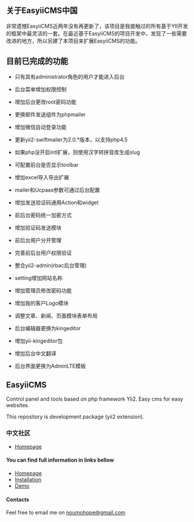 ## 关于EasyiiCMS中国
非常遗憾EasyiiCMS近两年没有再更新了，该项目是我接触过的所有基于YII开发的框架中最灵活的一套。在最近基于EasyiiCMS的项目开发中，发现了一些需要改进的地方，所以另建了本项目来扩展EasyiiCMS的功能。

## 目前已完成的功能
* 只有具有administrator角色的用户才能进入后台

* 后台菜单增加权限控制

* 增加后台更改root密码功能

* 更换邮件发送组件为phpmailer

* 增加微信自动登录功能

* 更新yii2-swiftmailer为2.0.*版本，以支持php4.5

* 如果php没开启intl扩展，则使用汉字转拼音库生成slug

* 可配置前台是否显示toolbar

* 增加excel导入导出扩展

* mailer和Ucpaas参数可通过后台配置

* 增加发送验证码通用Action和widget

* 前后台密码统一加密方式

* 增加验证码发送模块

* 前后台用户分开管理

* 完善前后台用户权限验证

* 整合yii2-admin(rbac后台管理)

* setting增加网站名称

* 增加管理员修改密码功能

* 增加我的客户Logo模块

* 调整文章、新闻、页面模块表单布局

* 后台编辑器更换为kingeditor

* 增加yii-kingeditor包

* 增加后台中文翻译

* 后台界面更换为AdminLTE模板

## EasyiiCMS ##

Control panel and tools based on php framework Yii2. Easy cms for easy websites.

This repository is development package (yii2 extension).

### 中文社区 ###
* [Homepage](http://easyiicms.site)

#### You can find full information in links bellow ####
* [Homepage](http://easyiicms.com)
* [Installation](http://easyiicms.com/docs/install)
* [Demo](http://easyiicms.com/demo)

#### Contacts ####

Feel free to email me on noumohope@gmail.com

